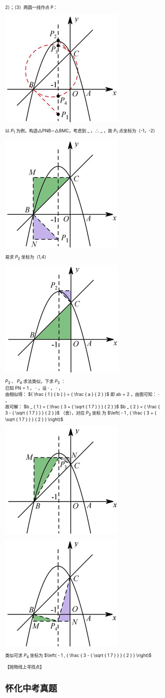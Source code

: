 2）；（3）两圆一线作点 P：

![](<../../qs_image_DB/专题3-2_一网打尽14类·二次函数的存在性问题（解析版）_/b2f21ff0d3b76b49f010e4637e20184f0ac788a0407061c77da7a2d4f40543b3.jpg>)

以 $P _ { 1 }$ 为例，构造△PNB∽△BMC，考虑到 $\_$ ，∴ $\_$ ，故 $P _ { 1 }$ 点坐标为（-1，-2）

![](<../../qs_image_DB/专题3-2_一网打尽14类·二次函数的存在性问题（解析版）_/4a60e3bacf7851fa27b42b8e1c593989343c7810b8b87367e4eb718e55cb8f95.jpg>)

易求 $P _ { 2 }$ 坐标为（1,4）

![](<../../qs_image_DB/专题3-2_一网打尽14类·二次函数的存在性问题（解析版）_/e56206f3888d558e7970821b64dbb12218457f3e9038724567b052a67512d920.jpg>)

$P _ { 3 }$ 、 $P _ { 4 }$ 求法类似，下求 $P _ { 3 }$ ：  
已知 $\mathrm { P N } { = } 1$ ， $\cdot$ ，设 $\cdot$ ， $\cdot$ ，  
由相似得： ${ \frac { 1 } { b } } = { \frac { a } { 2 } }$ 即 $\mathrm { a b } { = } 2$ ，由图可知： $\cdot$ ，  
故可解： $b _ { 1 } = { \frac { 3 + { \sqrt { 1 7 } } } { 2 } }$ $b _ { 2 } = { \frac { 3 - { \sqrt { 1 7 } } } { 2 } }$ （舍），对应 $P _ { 3 }$ 坐标 为 $\left( - 1 , { \frac { 3 + { \sqrt { 1 7 } } } { 2 } } \right)$

![](<../../qs_image_DB/专题3-2_一网打尽14类·二次函数的存在性问题（解析版）_/3b55d31e0d4afaabdd7e7fdea25805c992361cb324d9d82419382cbd39bd7cb6.jpg>)

![](<../../qs_image_DB/专题3-2_一网打尽14类·二次函数的存在性问题（解析版）_/f7b5e62bfd5c5137df0ae62992ac829049ac045f779c40def1865a782a7b2894.jpg>)

类似可求 $P _ { 4 }$ 坐标为 $\left( - 1 , { \frac { 3 - { \sqrt { 1 7 } } } { 2 } } \right)$

【抛物线上寻找点】
# 怀化中考真题

